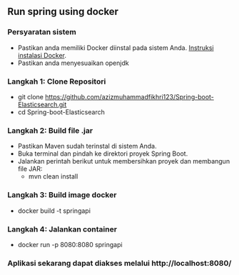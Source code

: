 ## Run spring using docker

### Persyaratan sistem 
 - Pastikan anda memiliki Docker diinstal pada sistem Anda. [Instruksi instalasi Docker](https://docs.docker.com/get-docker/).
 - Pastikan anda menyesuaikan openjdk

### Langkah 1: Clone Repositori
  - git clone https://github.com/azizmuhammadfikhri123/Spring-boot-Elasticsearch.git
  - cd Spring-boot-Elasticsearch

### Langkah 2: Build file .jar
  - Pastikan Maven sudah terinstal di sistem Anda.
  - Buka terminal dan pindah ke direktori proyek Spring Boot.
  - Jalankan perintah berikut untuk membersihkan proyek dan membangun file JAR:
     - mvn clean install

### Langkah 3: Build image docker
  - docker build -t springapi

### Langkah 4: Jalankan container
  - docker run -p 8080:8080 springapi

### Aplikasi sekarang dapat diakses melalui http://localhost:8080/
